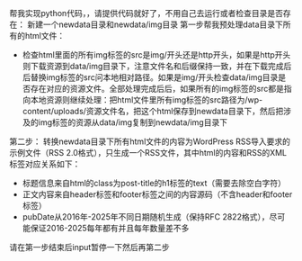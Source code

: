 帮我实现python代码，，请提供代码就好了，不用自己去运行或者检查目录是否存在： 
新建一个newdata目录和newdata/img目录
第一步帮我预处理data目录下所有的html文件：

- 检查html里面的所有img标签的src是img/开头还是http开头，如果是http开头则下载资源到data/img目录下，注意文件名和后缀保持一致，并在下载完成后后替换img标签的src问本地相对路径。如果是img/开头检查data/img目录是否存在对应的资源文件。全部处理完成后后，如果所有的img标签的src都是指向本地资源则继续处理：把html文件里所有img标签的src路径为/wp-content/uploads/资源文件名，把这个html保存到newdata目录下，然后把涉及的img标签的资源从data/img复制到newdata/img目录下

第二步：
转换newdata目录下所有html文件的内容为WordPress RSS导入要求的示例文件（RSS 2.0格式），只生成一个RSS文件，其中html的内容和RSS的XML标签对应关系如下：
- 标题信息来自html的class为post-title的h1标签的text（需要去除空白字符）
- 正文内容来自header标签和footer标签之间的内容源码（不含header和footer标签）
- pubDate从2016年-2025年不同日期随机生成（保持RFC 2822格式），尽可能保证2016-2025每年都有并且每年数量差不多


请在第一步结束后input暂停一下然后再第二步